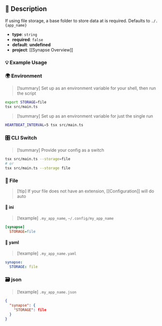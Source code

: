 ## 📜 Description

If using file storage, a base folder to store data at is required. Defaults to `./.{app_name}`

- **type**: `string`
- **required**: `false`
- **default**: **undefined**
- **project**: [[Synapse Overview]]

### 💡 Example Usage

### 🌍 Environment

> [!summary] Set up as an environment variable for your shell, then run the script
```bash
export STORAGE=file
tsx src/main.ts
```
> [!summary] Set up as an environment variable for just the single run

```bash
HEARTBEAT_INTERVAL=5 tsx src/main.ts
```
### 🎛️ CLI Switch

> [!summary] Provide your config as a switch
```bash
tsx src/main.ts --storage=file
# or
tsx src/main.ts --storage file
```
### 📁 File
> [!tip] If your file does not have an extension, [[Configuration]] will do auto
#### 📘 ini

> [!example] 
> `.my_app_name`, `~/.config/my_app_name`

```ini
[synapse]
  STORAGE=file
```
#### 📄 yaml

> [!example]
> `.my_app_name.yaml`

```yaml
synapse:
  STORAGE: file
```
### 🗃️ json

> [!example]
> `.my_app_name.json`

```json
{
  "synapse": {
    "STORAGE": file
  }
}
```